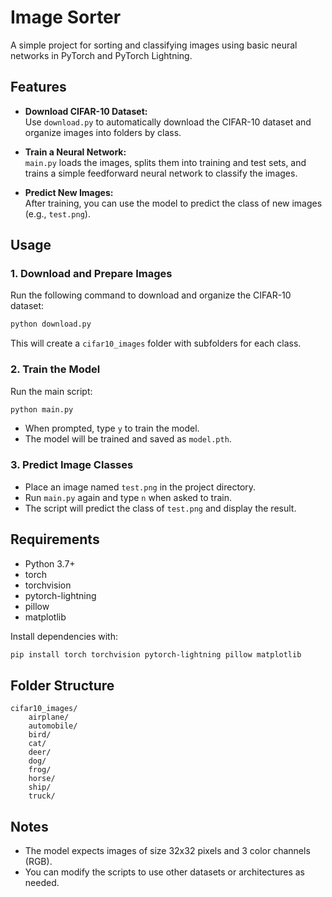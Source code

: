 # Image Sorter

A simple project for sorting and classifying images using basic neural networks in PyTorch and PyTorch Lightning.

## Features

- **Download CIFAR-10 Dataset:**  
  Use `download.py` to automatically download the CIFAR-10 dataset and organize images into folders by class.

- **Train a Neural Network:**  
  `main.py` loads the images, splits them into training and test sets, and trains a simple feedforward neural network to classify the images.

- **Predict New Images:**  
  After training, you can use the model to predict the class of new images (e.g., `test.png`).

## Usage

### 1. Download and Prepare Images

Run the following command to download and organize the CIFAR-10 dataset:

```sh
python download.py
```

This will create a `cifar10_images` folder with subfolders for each class.

### 2. Train the Model

Run the main script:

```sh
python main.py
```

- When prompted, type `y` to train the model.
- The model will be trained and saved as `model.pth`.

### 3. Predict Image Classes

- Place an image named `test.png` in the project directory.
- Run `main.py` again and type `n` when asked to train.
- The script will predict the class of `test.png` and display the result.

## Requirements

- Python 3.7+
- torch
- torchvision
- pytorch-lightning
- pillow
- matplotlib

Install dependencies with:

```sh
pip install torch torchvision pytorch-lightning pillow matplotlib
```

## Folder Structure

```
cifar10_images/
    airplane/
    automobile/
    bird/
    cat/
    deer/
    dog/
    frog/
    horse/
    ship/
    truck/
```

## Notes

- The model expects images of size 32x32 pixels and 3 color channels (RGB).
- You can modify the scripts to use other datasets or architectures as needed.
